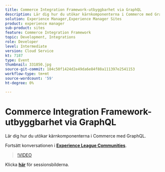 ```yaml
---
title: Commerce Integration Framework-utbyggbarhet via GraphQL
description: Lär dig hur du utökar kärnkomponenterna i Commerce med GraphQL. Den här sessionen skapades som en del av Adobe Developers Live Content Event.
solution: Experience Manager,Experience Manager Sites
product: experience manager
sub-product: sites
feature: Commerce Integration Framework
topic: Development, Integrations
role: Developer
level: Intermediate
version: Cloud Service
kt: 7187
type: Event
thumbnail: 331850.jpg
source-git-commit: 184c50f1424d2e49da6e84f88a111397e2541153
workflow-type: tm+mt
source-wordcount: '59'
ht-degree: 0%

---
```



# Commerce Integration Framework-utbyggbarhet via GraphQL

Lär dig hur du utökar kärnkomponenterna i Commerce med GraphQL.

Fortsätt konversationen i **[Experience League Communities](http://adobe.ly/36Yd3v6)**.

>[!VIDEO](https://video.tv.adobe.com/v/331850/?quality=12&learn=on&hidetitle=true)

Klicka **[här](/help/adobe-developers-live/assets/cif-extensibility-graphql.pdf)** för sessionsbilderna.

